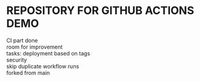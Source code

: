 # REPOSITORY FOR GITHUB ACTIONS DEMO</br>
CI part done </br>
room for improvement</br>
tasks: deployment based on tags</br>
security </br>
skip duplicate workflow runs </br>
forked from main</br>
